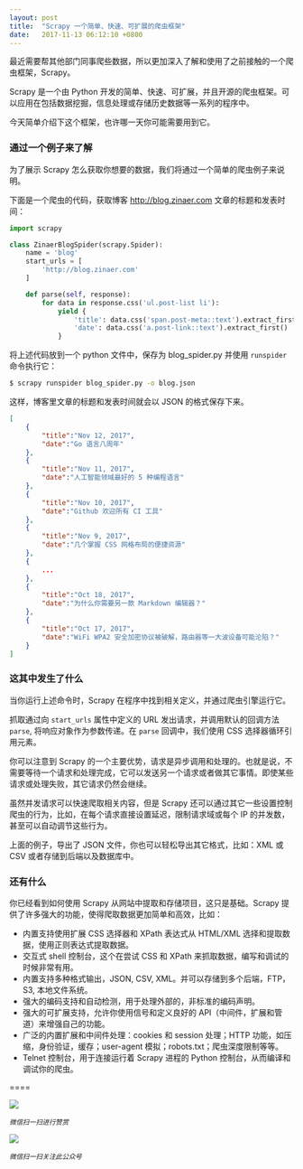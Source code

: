 ```yaml
---
layout: post
title:  "Scrapy 一个简单、快速、可扩展的爬虫框架"
date:   2017-11-13 06:12:10 +0800
---
```

最近需要帮其他部门同事爬些数据，所以更加深入了解和使用了之前接触的一个爬虫框架，Scrapy。

Scrapy 是一个由 Python 开发的简单、快速、可扩展，并且开源的爬虫框架。可以应用在包括数据挖掘，信息处理或存储历史数据等一系列的程序中。

今天简单介绍下这个框架，也许哪一天你可能需要用到它。

### 通过一个例子来了解

为了展示 Scrapy 怎么获取你想要的数据，我们将通过一个简单的爬虫例子来说明。

下面是一个爬虫的代码，获取博客 http://blog.zinaer.com 文章的标题和发表时间：

```python
import scrapy

class ZinaerBlogSpider(scrapy.Spider):
    name = 'blog'
    start_urls = [
        'http://blog.zinaer.com'
    ]

    def parse(self, response):
        for data in response.css('ul.post-list li'):
            yield {
                'title': data.css('span.post-meta::text').extract_first(),
                'date': data.css('a.post-link::text').extract_first()
            }
```

将上述代码放到一个 python 文件中，保存为 blog_spider.py 并使用 `runspider` 命令执行它：

```bash
$ scrapy runspider blog_spider.py -o blog.json
```

这样，博客里文章的标题和发表时间就会以 JSON 的格式保存下来。

```json
[
	{
        "title":"Nov 12, 2017",
        "date":"Go 语言八周年"
    },
    {
        "title":"Nov 11, 2017",
        "date":"人工智能领域最好的 5 种编程语言"
    },
    {
        "title":"Nov 10, 2017",
        "date":"Github 欢迎所有 CI 工具"
    },
    {
        "title":"Nov 9, 2017",
        "date":"几个掌握 CSS 网格布局的便捷资源"
    },
    {
    	...
    },
    {
        "title":"Oct 18, 2017",
        "date":"为什么你需要另一款 Markdown 编辑器？"
    },
    {
        "title":"Oct 17, 2017",
        "date":"WiFi WPA2 安全加密协议被破解，路由器等一大波设备可能沦陷？"
    }
]
```

### 这其中发生了什么

当你运行上述命令时，Scrapy 在程序中找到相关定义，并通过爬虫引擎运行它。

抓取通过向 `start_urls` 属性中定义的 URL 发出请求，并调用默认的回调方法 `parse`, 将响应对象作为参数传递。在 `parse` 回调中，我们使用 CSS 选择器循环引用元素。

你可以注意到 Scrapy 的一个主要优势，请求是异步调用和处理的。也就是说，不需要等待一个请求和处理完成，它可以发送另一个请求或者做其它事情。即使某些请求或处理失败，其它请求仍然会继续。

虽然并发请求可以快速爬取相关内容，但是 Scrapy 还可以通过其它一些设置控制爬虫的行为，比如，在每个请求直接设置延迟，限制请求域或每个 IP 的并发数，甚至可以自动调节这些行为。

上面的例子，导出了 JSON 文件，你也可以轻松导出其它格式，比如：XML 或 CSV 或者存储到后端以及数据库中。

### 还有什么

你已经看到如何使用 Scrapy 从网站中提取和存储项目，这只是基础。Scrapy 提供了许多强大的功能，使得爬取数据更加简单和高效，比如：

* 内置支持使用扩展 CSS 选择器和 XPath 表达式从 HTML/XML 选择和提取数据，使用正则表达式提取数据。
* 交互式 shell 控制台，这个在尝试 CSS 和 XPath 来抓取数据，编写和调试的时候非常有用。
* 内置支持多种格式输出，JSON, CSV, XML。并可以存储到多个后端，FTP，S3, 本地文件系统。
* 强大的编码支持和自动检测，用于处理外部的，非标准的编码声明。
* 强大的可扩展支持，允许你使用信号和定义良好的 API（中间件，扩展和管道）来增强自己的功能。
* 广泛的内置扩展和中间件处理：cookies 和 session 处理；HTTP 功能，如压缩，身份验证，缓存；user-agent 模拟；robots.txt；爬虫深度限制等等。
* Telnet 控制台，用于连接运行着 Scrapy 进程的 Python 控制台，从而编译和调试你的爬虫。

====

![](http://pic.zinaer.com/201710/zanshang.jpg)

<small>*微信扫一扫进行赞赏*</small>

![](http://pic.zinaer.com/201710/zinaer_wx.jpg)

<small>*微信扫一扫关注此公众号*</small>
